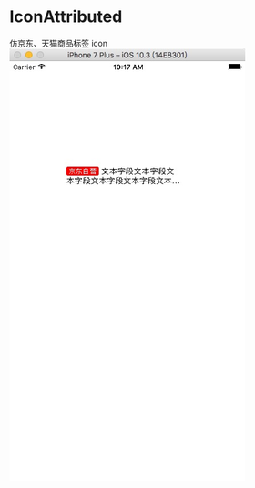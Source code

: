 # IconAttributed
仿京东、天猫商品标签 icon
![img](https://github.com/SionChen/IconAttributed/blob/master/icon.png)
